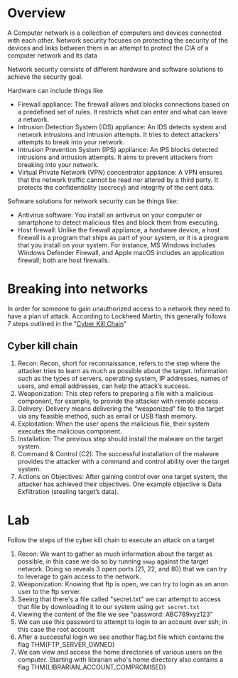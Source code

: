# Overview
A Computer network is a collection of computers and devices connected with each other. Network security focuses on protecting the security of the devices and links between them in an attempt to protect the CIA of a computer network and its data

Network security consists of different hardware and software solutions to achieve the security goal.

Hardware can include things like 
- Firewall appliance: The firewall allows and blocks connections based on a predefined set of rules. It restricts what can enter and what can leave a network.
- Intrusion Detection System (IDS) appliance: An IDS detects system and network intrusions and intrusion attempts. It tries to detect attackers’ attempts to break into your network.
- Intrusion Prevention System (IPS) appliance: An IPS blocks detected intrusions and intrusion attempts. It aims to prevent attackers from breaking into your network.
- Virtual Private Network (VPN) concentrator appliance: A VPN ensures that the network traffic cannot be read nor altered by a third party. It protects the confidentiality (secrecy) and integrity of the sent data.

Software solutions for network security can be things like:
- Antivirus software: You install an antivirus on your computer or smartphone to detect malicious files and block them from executing.
- Host firewall: Unlike the firewall appliance, a hardware device, a host firewall is a program that ships as part of your system, or it is a program that you install on your system. For instance, MS Windows includes Windows Defender Firewall, and Apple macOS includes an application firewall; both are host firewalls.

# Breaking into networks

In order for someone to gain unauthorized access to a network they need to have a plan of attack. According to Lockheed Martin, this generally follows 7 steps outlined in the "[Cyber Kill Chain](https://www.lockheedmartin.com/en-us/capabilities/cyber/cyber-kill-chain.html)"

## Cyber kill chain
1. Recon: Recon, short for reconnaissance, refers to the step where the attacker tries to learn as much as possible about the target. Information such as the types of servers, operating system, IP addresses, names of users, and email addresses, can help the attack’s success.
2. Weaponization: This step refers to preparing a file with a malicious component, for example, to provide the attacker with remote access.
3. Delivery: Delivery means delivering the “weaponized” file to the target via any feasible method, such as email or USB flash memory.
4. Exploitation: When the user opens the malicious file, their system executes the malicious component.
5. Installation: The previous step should install the malware on the target system.
6. Command & Control (C2): The successful installation of the malware provides the attacker with a command and control ability over the target system.
7. Actions on Objectives: After gaining control over one target system, the attacker has achieved their objectives. One example objective is Data Exfiltration (stealing target’s data).

# Lab

Follow the steps of the cyber kill chain to execute an attack on a target

1. Recon: We want to gather as much information about the target as possible, in this case we do so by running `nmap` against the target network. Doing so reveals 3 open ports (21, 22, and 80) that we can try to leverage to gain access to the network.
2. Weaponization: Knowing that ftp is open, we can try to login as an anon user to the ftp server. 
3. Seeing that there's a file called "secret.txt" we can attempt to access that file by downloading it to our system using `get secret.txt`
4. Viewing the content of the file we see "password: ABC789xyz123"
5. We can use this password to attempt to login to an account over ssh; in this case the root account
6. After a successful login we see another flag.txt file which contains the flag THM{FTP_SERVER_OWNED}
7. We can view and access the home directories of various users on the computer. Starting with librarian who's home directory also contains a flag THM{LIBRARIAN_ACCOUNT_COMPROMISED}